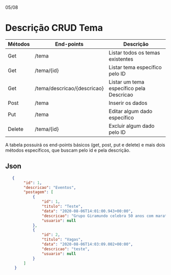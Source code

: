05/08

# Descrição CRUD Tema
 
| Métodos | End-points | Descrição |
|----------|--------------|----------|
| Get | /tema | Listar todos os temas existentes
| Get | /tema/{id} | Listar tema específico pelo ID
| Get | /tema/descricao/{descricao} | Listar um tema específico pela Descricao
| Post | /tema | Inserir os dados
| Put | /tema | Editar algum dado específico
| Delete | /tema/{id} | Excluir algum dado pelo ID

A tabela possuirá os end-points básicos (get, post, put e delete) e mais dois métodos específicos, que buscam pelo id e pela descrição.

## Json

```json
   {
        "id": 1,
        "descricao": "Eventos",
        "postagem": [
            {
                "id": 1,
                "titulo": "Teste",
                "data": "2020-08-06T14:01:00.943+00:00",
                "descricao": "Grupo Giramundo celebra 50 anos com maratona de teatro online",
                "usuario": null
            },
            {
                "id": 2,
                "titulo": "Vagas",
                "data": "2020-08-06T14:03:09.002+00:00",
                "descricao": "teste",
                "usuario": null
            }
        ]
    }
```
